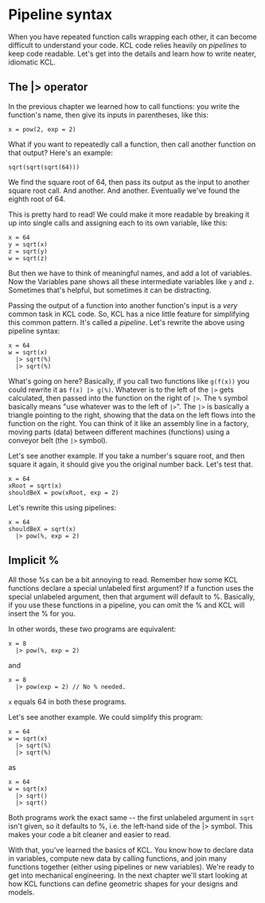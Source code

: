 # Pipeline syntax
<!-- toc -->


When you have repeated function calls wrapping each other, it can become difficult to understand your code. KCL code relies heavily on _pipelines_ to keep code readable. Let's get into the details and learn how to write neater, idiomatic KCL.

## The |> operator

In the previous chapter we learned how to call functions: you write the function's name, then give its inputs in parentheses, like this:

```kcl
x = pow(2, exp = 2)
```

What if you want to repeatedly call a function, then call another function on that output? Here's an example:

```kcl
sqrt(sqrt(sqrt(64)))
```

We find the square root of 64, then pass its output as the input to another square root call. And another. And another. Eventually we've found the eighth root of 64.

This is pretty hard to read! We could make it more readable by breaking it up into single calls and assigning each to its own variable, like this:

```kcl
x = 64
y = sqrt(x)
z = sqrt(y)
w = sqrt(z)
```

But then we have to think of meaningful names, and add a lot of variables. Now the Variables pane shows all these intermediate variables like `y` and `z`. Sometimes that's helpful, but sometimes it can be distracting.

Passing the output of a function into another function's input is a _very_ common task in KCL code. So, KCL has a nice little feature for simplifying this common pattern. It's called a _pipeline_. Let's rewrite the above using pipeline syntax:


```kcl
x = 64
w = sqrt(x)
  |> sqrt(%)
  |> sqrt(%)
```

What's going on here? Basically, if you call two functions like `g(f(x))` you could rewrite it as `f(x) |> g(%)`. Whatever is to the left of the `|>` gets calculated, then passed into the function on the right of `|>`. The `%` symbol basically means "use whatever was to the left of `|>`". The `|>` is basically a triangle pointing to the right, showing that the data on the left flows into the function on the right. You can think of it like an assembly line in a factory, moving parts (data) between different machines (functions) using a conveyor belt (the `|>` symbol).

Let's see another example. If you take a number's square root, and then square it again, it should give you the original number back. Let's test that.


```kcl
x = 64
xRoot = sqrt(x)
shouldBeX = pow(xRoot, exp = 2)
```

Let's rewrite this using pipelines:

```kcl
x = 64
shouldBeX = sqrt(x)
  |> pow(%, exp = 2)
```

## Implicit %

All those %s can be a bit annoying to read. Remember how some KCL functions declare a special unlabeled first argument? If a function uses the special unlabeled argument, then that argument will default to %. Basically, if you use these functions in a pipeline, you can omit the % and KCL will insert the % for you.

In other words, these two programs are equivalent:

```kcl
x = 8
  |> pow(%, exp = 2)
```

and

```kcl
x = 8
  |> pow(exp = 2) // No % needed.
```

`x` equals 64 in both these programs.

Let's see another example. We could simplify this program:
```kcl
x = 64
w = sqrt(x)
  |> sqrt(%)
  |> sqrt(%)
```

as

```kcl
x = 64
w = sqrt(x)
  |> sqrt()
  |> sqrt()
```

Both programs work the exact same -- the first unlabeled argument in `sqrt` isn't given, so it defaults to %, i.e. the left-hand side of the |> symbol. This makes your code a bit cleaner and easier to read.

With that, you've learned the basics of KCL. You know how to declare data in variables, compute new data by calling functions, and join many functions together (either using pipelines or new variables). We're ready to get into mechanical engineering. In the next chapter we'll start looking at how KCL functions can define geometric shapes for your designs and models.



